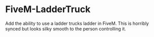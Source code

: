 # FiveM-LadderTruck
Add the ability to use a ladder trucks ladder in FiveM. This is horribly synced but looks silky smooth to the person controlling it.
